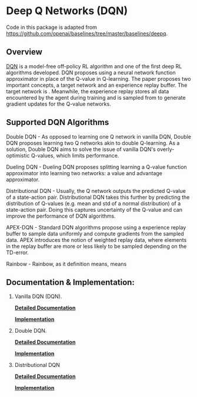 # Deep Q Networks (DQN)

Code in this package is adapted from https://github.com/openai/baselines/tree/master/baselines/deepq.


## Overview 

[DQN](https://www.cs.toronto.edu/~vmnih/docs/dqn.pdf) is a model-free off-policy RL algorithm and one of the first deep RL algorithms developed. DQN proposes using a neural network function approximator in place of the Q-value in Q-learning. The paper proposes two important concepts, a target network and an experience replay buffer. The target network is . Meanwhile, the experience replay stores all data encountered by the agent during training and is sampled from to generate gradient updates for the Q-value networks. 


## Supported DQN Algorithms

Double DQN - As opposed to learning one Q network in vanilla DQN, Double DQN proposes learning two Q networks akin to double Q-learning. As a solution, Double DQN aims to solve the issue of vanilla DQN's overly-optimistic Q-values, which limits performance.

Dueling DQN - Dueling DQN proposes splitting learning a Q-value function approximator into learning two networks: a value and advantage approximator. 

Distributional DQN - Usually, the Q network outputs the predicted Q-value of a state-action pair. Distributional DQN takes this further by predicting the distribution of Q-values (e.g. mean and std of a normal distribution) of a state-action pair. Doing this captures uncertainty of the Q-value and can improve the performance of DQN algorithms. 

APEX-DQN - Standard DQN algorithms propose using a experience replay buffer to sample data uniformly and compute gradients from the sampled data. APEX introduces the notion of weighted replay data, where elements in the replay buffer are more or less likely to be sampled depending on the TD-error. 

Rainbow - Rainbow, as it definition means, means 


## Documentation & Implementation:

1) Vanilla DQN (DQN). 

    **[Detailed Documentation](https://docs.ray.io/en/master/rllib-algorithms.html#dqn)**

    **[Implementation](https://github.com/ray-project/ray/blob/master/rllib/agents/ppo/ppo.py)**

2) Double DQN.

    **[Detailed Documentation](https://docs.ray.io/en/master/rllib-algorithms.html#dqn)**

    **[Implementation](https://github.com/ray-project/ray/blob/master/rllib/agents/ppo/appo.py)**

3) Distributional DQN

    **[Detailed Documentation](https://docs.ray.io/en/master/rllib-algorithms.html#dqn)**

    **[Implementation](https://github.com/ray-project/ray/blob/master/rllib/agents/ppo/ddppo.py)**
